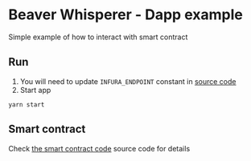 # Beaver Whisperer - Dapp example

Simple example of how to interact with smart contract

## Run

1. You will need to update `INFURA_ENDPOINT` constant in [source code](./src/App.js)
2. Start app

```
yarn start
```

## Smart contract

Check [the smart contract code](./blockchain/contracts/BeaverWhisperer.sol) source code for details

